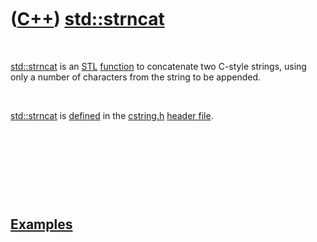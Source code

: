 
 

 

 

 

 

([C++](Cpp.md)) [std::strncat](CppStrncat.md)
===============================================

 

[std::strncat](CppStrncat.md) is an [STL](CppStl.md)
[function](CppFunction.md) to concatenate two C-style strings, using
only a number of characters from the string to be appended.

 

[std::strncat](CppStrncat.md) is [defined](CppDefinition.md) in the
[cstring.h](CppCstringH.md) [header file](CppHeaderFile.md).

 

 

 

 

[Examples](CppExample.md)
--------------------------

 

 

 

 

 

 

 

